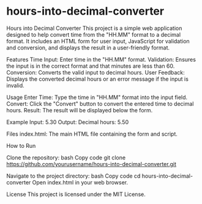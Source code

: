 # hours-into-decimal-converter

Hours into Decimal Converter
This project is a simple web application designed to help convert time from the "HH.MM" format to a decimal format. It includes an HTML form for user input, JavaScript for validation and conversion, and displays the result in a user-friendly format.

Features
Time Input: Enter time in the "HH.MM" format.
Validation: Ensures the input is in the correct format and that minutes are less than 60.
Conversion: Converts the valid input to decimal hours.
User Feedback: Displays the converted decimal hours or an error message if the input is invalid.


Usage
Enter Time: Type the time in "HH.MM" format into the input field.
Convert: Click the "Convert" button to convert the entered time to decimal hours.
Result: The result will be displayed below the form.


Example
Input: 5.30
Output: Decimal hours: 5.50

Files
index.html: The main HTML file containing the form and script.

How to Run

Clone the repository:
bash
Copy code
git clone https://github.com/yourusername/hours-into-decimal-converter.git

Navigate to the project directory:
bash
Copy code
cd hours-into-decimal-converter
Open index.html in your web browser.


License
This project is licensed under the MIT License.